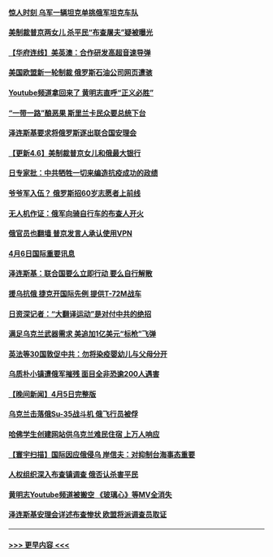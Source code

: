 #### [惊人时刻 乌军一辆坦克单挑俄军坦克车队](../pages/prog202/a103393887.md?t=04071001) 
#### [美制裁普京两女儿 杀平民“布查屠夫”疑被曝光](../pages/prog202/a103393894.md?t=04071001) 
#### [【华府连线】美英澳：合作研发高超音速导弹](../pages/prog202/a103393704.md?t=04071001) 
#### [美国欧盟新一轮制裁 俄罗斯石油公司网页遭骇](../pages/prog202/a103393706.md?t=04071001) 
#### [Youtube频道拿回来了 黄明志直呼“正义必胜”](../pages/prog202/a103393708.md?t=04071001) 
#### [“一带一路”酿恶果 斯里兰卡民众要总统下台](../pages/prog202/a103393710.md?t=04071001) 
#### [泽连斯基要求将俄罗斯逐出联合国安理会](../pages/prog202/a103393677.md?t=04071001) 
#### [【更新4.6】美制裁普京女儿和俄最大银行](../pages/prog202/a103393219.md?t=04071001) 
#### [日专家批：中共牺牲一切来编造抗疫成功的政绩](../pages/prog202/a103393510.md?t=04071001) 
#### [爷爷军入伍？ 俄罗斯招60岁志愿者上前线](../pages/prog202/a103393387.md?t=04071001) 
#### [无人机作证：俄军向骑自行车的布查人开火](../pages/prog202/a103393399.md?t=04071001) 
#### [俄官员也翻墙 普京发言人承认使用VPN](../pages/prog202/a103393413.md?t=04071001) 
#### [4月6日国际重要讯息](../pages/prog202/a103393348.md?t=04071001) 
#### [泽连斯基：联合国要么立即行动 要么自行解散](../pages/prog202/a103393307.md?t=04071001) 
#### [援乌抗俄 捷克开国际先例 提供T-72M战车](../pages/prog202/a103393276.md?t=04071001) 
#### [日资深记者：“大翻译运动”是对付中共的绝招](../pages/prog202/a103393289.md?t=04071001) 
#### [满足乌克兰武器需求 美追加1亿美元“标枪”飞弹](../pages/prog202/a103393246.md?t=04071001) 
#### [英法等30国敦促中共：勿将染疫婴幼儿与父母分开](../pages/prog202/a103393231.md?t=04071001) 
#### [乌质朴小镇遭俄军摧残 面目全非恐逾200人遇害](../pages/prog202/a103393188.md?t=04071001) 
#### [【晚间新闻】4月5日完整版](../pages/prog202/a103393044.md?t=04071001) 
#### [乌克兰击落俄Su-35战斗机 俄飞行员被俘](../pages/prog202/a103393132.md?t=04071001) 
#### [哈佛学生创建网站供乌克兰难民住宿 上万人响应](../pages/prog202/a103392888.md?t=04071001) 
#### [【寰宇扫描】国际因应俄侵乌 岸信夫：对抑制台海事态重要](../pages/prog202/a103393049.md?t=04071001) 
#### [人权组织深入布查镇调查 俄否认杀害平民](../pages/prog202/a103393053.md?t=04071001) 
#### [黄明志Youtube频道被搬空 《玻璃心》等MV全消失](../pages/prog202/a103392863.md?t=04071001) 
#### [泽连斯基安理会详述布查惨状 欧盟将派调查员取证](../pages/prog202/a103392905.md?t=04071001) 

----
#### [ >>> 更早内容 <<< ](../indexes/prog202-earlier.md)
